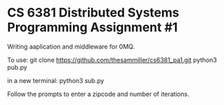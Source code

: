 # CS 6381 Distributed Systems Programming Assignment #1

Writing aaplication and middleware for 0MQ.

To use:
git clone https://github.com/thesammiller/cs6381_pa1.git
python3 pub.py

in a new terminal: 
python3 sub.py

Follow the prompts to enter a zipcode and number of iterations.